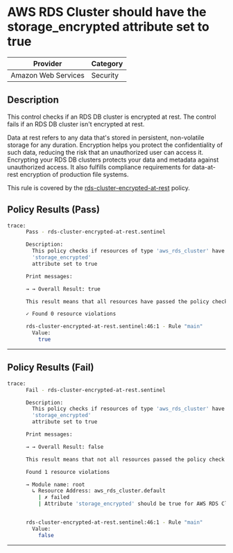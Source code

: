 # AWS RDS Cluster should have the storage_encrypted attribute set to true

| Provider            | Category  |
| ------------------- | --------  |
| Amazon Web Services |  Security |

## Description

This control checks if an RDS DB cluster is encrypted at rest. The control fails if an RDS DB cluster isn't encrypted at rest.

Data at rest refers to any data that's stored in persistent, non-volatile storage for any duration. Encryption helps you protect the confidentiality of such data, reducing the risk that an unauthorized user can access it. Encrypting your RDS DB clusters protects your data and metadata against unauthorized access. It also fulfills compliance requirements for data-at-rest encryption of production file systems.

This rule is covered by the [rds-cluster-encrypted-at-rest](../../policies/rds/rds-cluster-encrypted-at-rest.sentinel) policy.

## Policy Results (Pass)

```bash
trace:
      Pass - rds-cluster-encrypted-at-rest.sentinel

      Description:
        This policy checks if resources of type 'aws_rds_cluster' have the
        'storage_encrypted'
        attribute set to true

      Print messages:

      → → Overall Result: true

      This result means that all resources have passed the policy check for the policy rds-cluster-encrypted-at-rest.

      ✓ Found 0 resource violations

      rds-cluster-encrypted-at-rest.sentinel:46:1 - Rule "main"
        Value:
          true
```

---

## Policy Results (Fail)

```bash
trace:
      Fail - rds-cluster-encrypted-at-rest.sentinel

      Description:
        This policy checks if resources of type 'aws_rds_cluster' have the
        'storage_encrypted'
        attribute set to true

      Print messages:

      → → Overall Result: false

      This result means that not all resources passed the policy check and the protected behavior is not allowed for the policy rds-cluster-encrypted-at-rest.

      Found 1 resource violations

      → Module name: root
        ↳ Resource Address: aws_rds_cluster.default
          | ✗ failed
          | Attribute 'storage_encrypted' should be true for AWS RDS Cluster. Refer to https://docs.aws.amazon.com/securityhub/latest/userguide/rds-controls.html#rds-27 for more details.


      rds-cluster-encrypted-at-rest.sentinel:46:1 - Rule "main"
        Value:
          false
```

---
